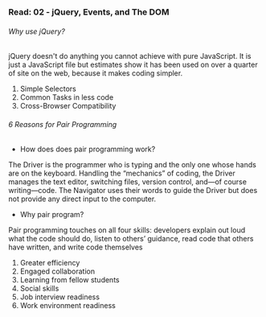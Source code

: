 ### Read: 02 - jQuery, Events, and The DOM

###### Why use jQuery?

jQuery doesn't do anything you cannot achieve with pure JavaScript. It is just a JavaScript file but estimates show it has been used on over a quarter of site on the web, because it makes coding simpler.

1. Simple Selectors
2. Common Tasks in less code
3. Cross-Browser Compatibility

###### 6 Reasons for Pair Programming

* How does does pair programming work?

The Driver is the programmer who is typing and the only one whose hands are on the keyboard. Handling the “mechanics” of coding, the Driver manages the text editor, switching files, version control, and—of course writing—code. The Navigator uses their words to guide the Driver but does not provide any direct input to the computer. 

* Why pair program?

Pair programming touches on all four skills: developers explain out loud what the code should do, listen to others’ guidance, read code that others have written, and write code themselves

1. Greater efficiency
2. Engaged collaboration
3. Learning from fellow students
4. Social skills
5. Job interview readiness
6. Work environment readiness
